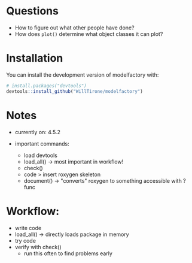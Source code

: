 # Questions 

- How to figure out what other people have done? 
- How does `plot()` determine what object classes it can plot? 

# Installation

You can install the development version of modelfactory with: 
      
``` r
# install.packages("devtools")
devtools::install_github("WillTirone/modelfactory")
```

# Notes 

- currently on: 4.5.2

- important commands: 
  - load devtools 
  - load_all() -> most important in workflow!
  - check() 
  - code > insert roxygen skeleton
  - document() -> "converts" roxygen to something accessible with ?func
  
# Workflow: 

- write code 
- load_all() -> directly loads package in memory 
- try code 
- verify with check() 
  - run this often to find problems early
